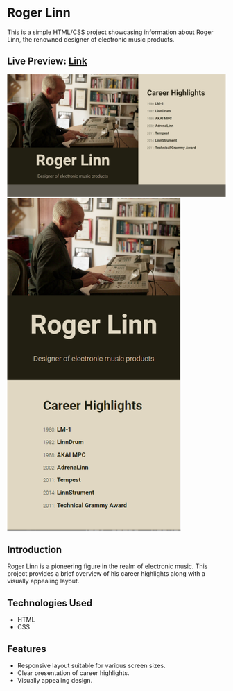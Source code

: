 # Roger Linn

This is a simple HTML/CSS project showcasing information about Roger Linn, the renowned designer of electronic music products.

## Live Preview: [Link](https://aras72h.github.io/roger-linn/)

<img src="./img/screenshot-desktop.png" width="600">

<img src="./img/screenshot-mobile.png" width="400">

## Introduction

Roger Linn is a pioneering figure in the realm of electronic music. This project provides a brief overview of his career highlights along with a visually appealing layout.

## Technologies Used

- HTML
- CSS

## Features

- Responsive layout suitable for various screen sizes.
- Clear presentation of career highlights.
- Visually appealing design.

